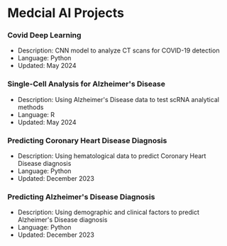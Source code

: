 # Medcial AI Projects

### Covid Deep Learning 
- Description: CNN model to analyze CT scans for COVID-19 detection 
- Language: Python
- Updated: May 2024

### Single-Cell Analysis for Alzheimer's Disease 
- Description: Using Alzheimer's Disease data to test scRNA analytical methods
- Language: R
- Updated: May 2024

### Predicting Coronary Heart Disease Diagnosis
- Description: Using hematological data to predict Coronary Heart Disease diagnosis
- Language: Python
- Updated: December 2023

### Predicting Alzheimer's Disease Diagnosis
- Description: Using demographic and clinical factors to predict Alzheimer's Disease diagnosis
- Language: Python
- Updated: December 2023
